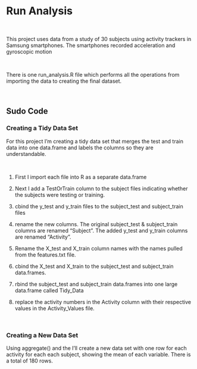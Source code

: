 **Run Analysis**
================

 

This project uses data from a study of 30 subjects using activity trackers in
Samsung smartphones. The smartphones recorded acceleration and gyroscopic motion

 

There is one run\_analysis.R file which performs all the operations from
importing the data to creating the final dataset.

 

Sudo Code
---------

### Creating a Tidy Data Set

For this project I’m creating a tidy data set that merges the test and train
data into one data.frame and labels the columns so they are understandable.

 

1.  First I import each file into R as a separate data.frame

2.  Next I add a TestOrTrain column to the subject files indicating whether the
    subjects were testing or training.

3.  cbind the y\_test and y\_train files to the subject\_test and subject\_train
    files

4.  rename the new columns. The original subject\_test & subject\_train columns
    are renamed “Subject”. The added y\_test and y\_train columns are renamed
    “Activity”.

5.  Rename the X\_test and X\_train column names with the names pulled from the
    features.txt file.

6.  cbind the X\_test and X\_train to the subject\_test and subject\_train
    data.frames.

7.  rbind the subject\_test and subject\_train data.frames into one large
    data.frame called Tidy\_Data

8.  replace the activity numbers in the Activity column with their respective
    values in the Activity\_Values file.

 

### Creating a New Data Set

Using aggregate() and the I’ll create a new data set with one row for each
activity for each each subject, showing the mean of each variable. There is a
total of 180 rows.

 

 
